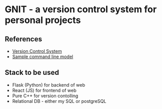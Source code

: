 # GNIT - a version control system for personal projects

## References 
- [Version Control System](https://en.wikipedia.org/wiki/Version_control)
- [Sample command line model](https://pbs.twimg.com/media/EKw-jzoUYAA-9WS.jpg)

## Stack to be used 
- Flask (Python) for backend of web
- React (JS) for frontend of web
- Pure C++ for version contolling 
- Relational DB - either my SQL or postgreSQL
